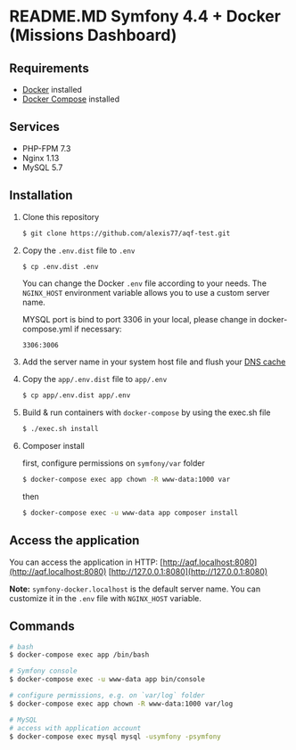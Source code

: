 # README.MD Symfony 4.4 + Docker (Missions Dashboard)

##  Requirements

- [Docker](https://docs.docker.com/engine/installation/) installed
- [Docker Compose](https://docs.docker.com/compose/install/) installed

## Services

- PHP-FPM 7.3
- Nginx 1.13
- MySQL 5.7

## Installation

1. Clone this repository
    ```bash
    $ git clone https://github.com/alexis77/aqf-test.git
    ```
2. Copy the `.env.dist` file to `.env`
      ```bash
      $ cp .env.dist .env
      ``` 
    You can change the Docker `.env` file according to your needs. The `NGINX_HOST` environment variable allows you to use a custom server name.
    
    MYSQL port is bind to port 3306 in your local, please change in docker-compose.yml if necessary:
    ```
    3306:3006
    ```
    

3. Add the server name in your system host file and flush your [DNS cache](https://www.hostinger.com/tutorials/how-to-flush-dns)

4. Copy the `app/.env.dist` file to `app/.env`
    ```bash
    $ cp app/.env.dist app/.env
    ```
6. Build & run containers with `docker-compose` by using the exec.sh file
    ```bash
    $ ./exec.sh install
    ```

7. Composer install

    first, configure permissions on `symfony/var` folder
    ```bash
    $ docker-compose exec app chown -R www-data:1000 var
    ```
    then
    ```bash
    $ docker-compose exec -u www-data app composer install
    ```

## Access the application

You can access the application in HTTP:
[http://aqf.localhost:8080](http://aqf.localhost:8080)
[http://127.0.0.1:8080](http://127.0.0.1:8080)

**Note:** `symfony-docker.localhost` is the default server name. You can customize it in the `.env` file with `NGINX_HOST` variable.

## Commands

```bash
# bash
$ docker-compose exec app /bin/bash

# Symfony console
$ docker-compose exec -u www-data app bin/console

# configure permissions, e.g. on `var/log` folder
$ docker-compose exec app chown -R www-data:1000 var/log

# MySQL
# access with application account
$ docker-compose exec mysql mysql -usymfony -psymfony
